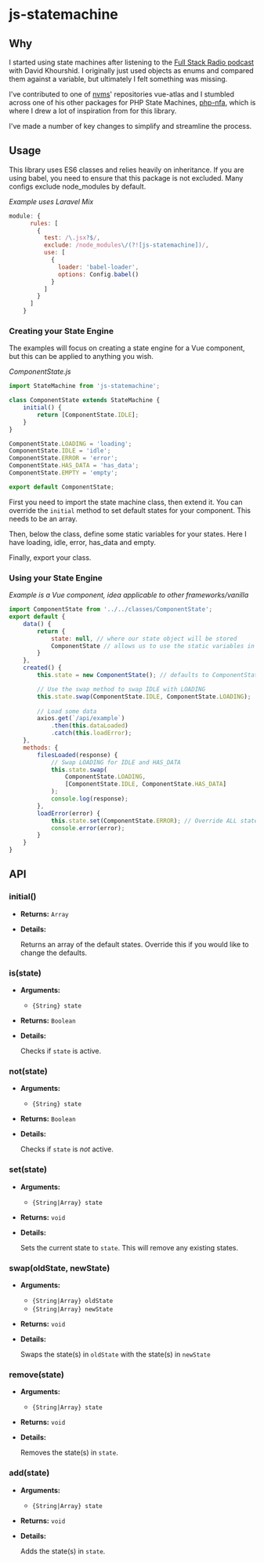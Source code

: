 # js-statemachine

## Why
I started using state machines after listening to the [Full Stack Radio podcast](http://www.fullstackradio.com/130) with David Khourshid. I originally just used objects as enums and compared them against a variable, but ultimately I felt something was missing.

I've contributed to one of [nvms](https://github.com/nvms)' repositories vue-atlas and I stumbled across one of his other packages for PHP State Machines, [php-nfa](https://github.com/nvms/php-nfa), which is where I drew a lot of inspiration from for this library.

I've made a number of key changes to simplify and streamline the process.

## Usage
This library uses ES6 classes and relies heavily on inheritance. If you are using babel, you need to ensure that this package is not excluded. Many configs exclude node_modules by default.

_Example uses Laravel Mix_
```javascript
module: {
      rules: [
        {
          test: /\.jsx?$/,
          exclude: /node_modules\/(?![js-statemachine])/,
          use: [
            {
              loader: 'babel-loader',
              options: Config.babel()
            }
          ]
        }
      ]
    }
```
      
### Creating your State Engine
The examples will focus on creating a state engine for a Vue component, but this can be applied to anything you wish.

_ComponentState.js_
```javascript
import StateMachine from 'js-statemachine';

class ComponentState extends StateMachine {
    initial() {
        return [ComponentState.IDLE];
    }
}

ComponentState.LOADING = 'loading';
ComponentState.IDLE = 'idle';
ComponentState.ERROR = 'error';
ComponentState.HAS_DATA = 'has_data';
ComponentState.EMPTY = 'empty';

export default ComponentState;
```

First you need to import the state machine class, then extend it. You can override the `initial` method to set default states for your component. This needs to be an array.

Then, below the class, define some static variables for your states. Here I have loading, idle, error, has_data and empty.

Finally, export your class.

### Using your State Engine
_Example is a Vue component, idea applicable to other frameworks/vanilla_
```javascript
import ComponentState from '../../classes/ComponentState';
export default {
    data() {
        return {
            state: null, // where our state object will be stored
            ComponentState // allows us to use the static variables in the template
        }
    },
    created() {
        this.state = new ComponentState(); // defaults to ComponentState.IDLE

        // Use the swap method to swap IDLE with LOADING
        this.state.swap(ComponentState.IDLE, ComponentState.LOADING);
        
        // Load some data
        axios.get(`/api/example`)
            .then(this.dataLoaded)
            .catch(this.loadError);
    },
    methods: {
        filesLoaded(response) {
            // Swap LOADING for IDLE and HAS_DATA
            this.state.swap(
                ComponentState.LOADING,
                [ComponentState.IDLE, ComponentState.HAS_DATA]
            );
            console.log(response);
        },
        loadError(error) {
            this.state.set(ComponentState.ERROR); // Override ALL states.
            console.error(error);
        }
    }
}
```

## API

### initial()

- **Returns:** `Array`

- **Details:**

  Returns an array of the default states. Override this if you would like to change the defaults.


### is(state)

- **Arguments:**
  - `{String} state`
  
- **Returns:** `Boolean`

- **Details:**

  Checks if `state` is active.
  
  
### not(state)

- **Arguments:**
  - `{String} state`

- **Returns:** `Boolean`

- **Details:**

  Checks if `state` is *not* active.
  
  
### set(state)

- **Arguments:**
  - `{String|Array} state`

- **Returns:** `void`

- **Details:**

  Sets the current state to `state`. This will remove any existing states.
  
  
### swap(oldState, newState)

- **Arguments:**
  - `{String|Array} oldState`
  - `{String|Array} newState`

- **Returns:** `void`

- **Details:**

  Swaps the state(s) in `oldState` with the state(s) in `newState`
  

### remove(state)

- **Arguments:**
  - `{String|Array} state`

- **Returns:** `void`

- **Details:**

  Removes the state(s) in `state`.
  
  

### add(state)

- **Arguments:**
  - `{String|Array} state`

- **Returns:** `void`

- **Details:**

  Adds the state(s) in `state`.



